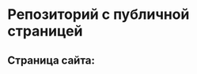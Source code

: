 # Репозиторий с публичной страницей
## Страница сайта:
<!--Здесь будет ссылка на публичную страницу--
>